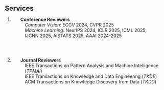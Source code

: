<h2 id="publications" style="margin: 2px 0px 10px;">Services</h2>

<div class="publications">
<ol class="bibliography">

<li>
<div class="pub-row">
  <div class="col-sm-3 abbr" style="position: relative;padding-right: 15px;padding-left: 15px;padding-bottom: 50px;">
    <h4 style="margin:0 10px 0;"><autocolor>Conference Reviewers</autocolor></h4>
      <ul style="margin:0 0 10px;">
        <em>Computer Vision:</em> ECCV 2024, CVPR 2025 <br>
        <em>Machine Learning:</em> NeurIPS 2024, ICLR 2025, ICML 2025, IJCNN 2025, AISTATS 2025, AAAI 2024-2025
      </ul> 
  </div>
</div>
  
<li>
<div class="pub-row">
  <div class="col-sm-3 abbr" style="position: relative;padding-right: 15px;padding-left: 15px;padding-bottom: 50px;">
    <h4 style="margin:0 10px 0;"><autocolor>Journal Reviewers</autocolor></h4>
      <ul style="margin:0 0 20px;">
        IEEE Transactions on Pattern Analysis and Machine Intelligence (<em>TPMAI</em>) <br>
        IEEE Transactions on Knowledge and Data Engineering (<em>TKDE</em>) <br>
        ACM Transactions on Knowledge Discovery from Data (<em>TKDD</em>) <br>
      </ul>
  </div>
</div>
